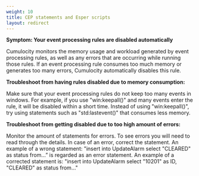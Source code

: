 ```yaml
---
weight: 10
title: CEP statements and Esper scripts
layout: redirect
---
```


**Symptom: Your event processing rules are disabled automatically**

Cumulocity monitors the memory usage and workload generated by event processing rules, as well as any errors that are occurring while running those rules. If an event processing rule consumes too much memory or generates too many errors, Cumulocity automatically disables this rule.

**Troubleshoot from having rules disabled due to memory consumption:**

Make sure that your event processing rules do not keep too many events in windows. For example, if you use "win:keepall()" and many events enter the rule, it will be disabled within a short time. Instead of using "win:keepall()", try using statements such as "std:lastevent()" that consumes less memory. 

**Troubleshoot from getting disabled due to too high amount of errors:**

Monitor the amount of statements for errors. To see errors you will need to read through the details. In case of an error, correct the statement. 
An example of a wrong statement: "insert into UpdateAlarm select "CLEARED" as status from...” is regarded as an error statement.
An example of a corrected statement is: "insert into UpdateAlarm select "10201" as ID, "CLEARED" as status from..."

